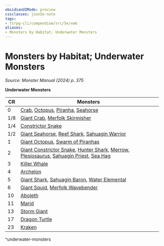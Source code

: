 ```yaml
---
obsidianUIMode: preview
cssclasses: json5e-note
tags:
- ttrpg-cli/compendium/src/5e/xmm
aliases:
- Monsters by Habitat; Underwater Monsters
---
```

# Monsters by Habitat; Underwater Monsters
*Source: Monster Manual (2024) p. 375* 

**Underwater Monsters**

| CR | Monsters |
|----|----------|
| 0 | [Crab](Інструменти%20ДМ/CLI/bestiary/beast/crab-xmm.md), [Octopus](Інструменти%20ДМ/CLI/bestiary/beast/octopus-xmm.md), [Piranha](Інструменти%20ДМ/CLI/bestiary/beast/piranha-xmm.md), [Seahorse](Інструменти%20ДМ/CLI/bestiary/beast/seahorse-xmm.md) |
| 1/8 | [Giant Crab](Інструменти%20ДМ/CLI/bestiary/beast/giant-crab-xmm.md), [Merfolk Skirmisher](Інструменти%20ДМ/CLI/bestiary/elemental/merfolk-skirmisher-xmm.md) |
| 1/4 | [Constrictor Snake](Інструменти%20ДМ/CLI/bestiary/beast/constrictor-snake-xmm.md) |
| 1/2 | [Giant Seahorse](Інструменти%20ДМ/CLI/bestiary/beast/giant-seahorse-xmm.md), [Reef Shark](Інструменти%20ДМ/CLI/bestiary/beast/reef-shark-xmm.md), [Sahuagin Warrior](Інструменти%20ДМ/CLI/bestiary/fiend/sahuagin-warrior-xmm.md) |
| 1 | [Giant Octopus](Інструменти%20ДМ/CLI/bestiary/beast/giant-octopus-xmm.md), [Swarm of Piranhas](Інструменти%20ДМ/CLI/bestiary/beast/swarm-of-piranhas-xmm.md) |
| 2 | [Giant Constrictor Snake](Інструменти%20ДМ/CLI/bestiary/beast/giant-constrictor-snake-xmm.md), [Hunter Shark](Інструменти%20ДМ/CLI/bestiary/beast/hunter-shark-xmm.md), [Merrow](Інструменти%20ДМ/CLI/bestiary/monstrosity/merrow-xmm.md), [Plesiosaurus](Інструменти%20ДМ/CLI/bestiary/beast/plesiosaurus-xmm.md), [Sahuagin Priest](Інструменти%20ДМ/CLI/bestiary/fiend/sahuagin-priest-xmm.md), [Sea Hag](Інструменти%20ДМ/CLI/bestiary/fey/sea-hag-xmm.md) |
| 3 | [Killer Whale](Інструменти%20ДМ/CLI/bestiary/beast/killer-whale-xmm.md) |
| 4 | [Archelon](Інструменти%20ДМ/CLI/bestiary/beast/archelon-xmm.md) |
| 5 | [Giant Shark](Інструменти%20ДМ/CLI/bestiary/beast/giant-shark-xmm.md), [Sahuagin Baron](Інструменти%20ДМ/CLI/bestiary/fiend/sahuagin-baron-xmm.md), [Water Elemental](Інструменти%20ДМ/CLI/bestiary/elemental/water-elemental-xmm.md) |
| 6 | [Giant Squid](Інструменти%20ДМ/CLI/bestiary/beast/giant-squid-xmm.md), [Merfolk Wavebender](Інструменти%20ДМ/CLI/bestiary/elemental/merfolk-wavebender-xmm.md) |
| 10 | [Aboleth](Інструменти%20ДМ/CLI/bestiary/aberration/aboleth-xmm.md) |
| 11 | [Marid](Інструменти%20ДМ/CLI/bestiary/elemental/marid-xmm.md) |
| 13 | [Storm Giant](Інструменти%20ДМ/CLI/bestiary/giant/storm-giant-xmm.md) |
| 17 | [Dragon Turtle](Інструменти%20ДМ/CLI/bestiary/dragon/dragon-turtle-xmm.md) |
| 23 | [Kraken](Інструменти%20ДМ/CLI/bestiary/monstrosity/kraken-xmm.md) |
^underwater-monsters